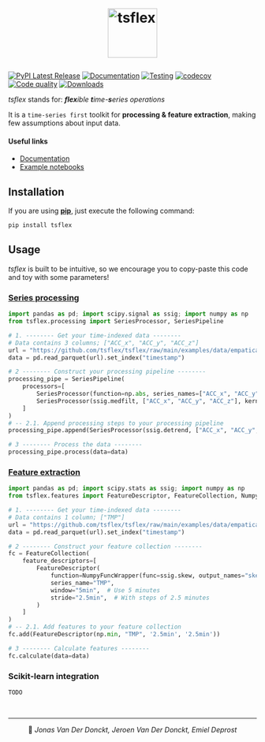 # <p align="center"> <a href="https://tsflex.github.io/tsflex"><img alt="tsflex" src="https://raw.githubusercontent.com/tsflex/tsflex/main/docs/_static/logo.png" height="100"></a></p>

[![PyPI Latest Release](https://img.shields.io/pypi/v/tsflex.svg)](https://pypi.org/project/tsflex/)
[![Documentation](https://github.com/tsflex/tsflex/actions/workflows/deploy-docs.yml/badge.svg)](https://github.com/tsflex/tsflex/actions/workflows/deploy-docs.yml)
[![Testing](https://github.com/tsflex/tsflex/actions/workflows/test.yml/badge.svg)](https://github.com/tsflex/tsflex/actions/workflows/test.yml)
[![codecov](https://codecov.io/gh/tsflex/tsflex/branch/main/graph/badge.svg)](https://codecov.io/gh/tsflex/tsflex)
[![Code quality](https://img.shields.io/lgtm/grade/python/g/tsflex/tsflex.svg?logo=lgtm&logoWidth=18)](https://lgtm.com/projects/g/tsflex/tsflex/context:python)
[![Downloads](https://pepy.tech/badge/tsflex)](https://pepy.tech/project/tsflex)

*tsflex* stands for: _**flex**ible **t**ime-**s**eries operations_<br>

It is a `time-series first` toolkit for **processing & feature extraction**, making few assumptions about input data. 

#### Useful links

- [Documentation](https://tsflex.github.io/tsflex/)
- [Example notebooks](https://github.com/tsflex/tsflex/tree/main/examples)

## Installation

If you are using [**pip**](https://pypi.org/project/tsflex/), just execute the following command:

```sh
pip install tsflex
```

## Usage

_tsflex_ is built to be intuitive, so we encourage you to copy-paste this code and toy with some parameters!


### <a href="https://tsflex.github.io/tsflex/processing/#getting-started">Series processing</a>

```python
import pandas as pd; import scipy.signal as ssig; import numpy as np
from tsflex.processing import SeriesProcessor, SeriesPipeline

# 1. -------- Get your time-indexed data --------
# Data contains 3 columns; ["ACC_x", "ACC_y", "ACC_z"]
url = "https://github.com/tsflex/tsflex/raw/main/examples/data/empatica/acc.parquet"
data = pd.read_parquet(url).set_index("timestamp")

# 2 -------- Construct your processing pipeline --------
processing_pipe = SeriesPipeline(
    processors=[
        SeriesProcessor(function=np.abs, series_names=["ACC_x", "ACC_y", "ACC_z"]),
        SeriesProcessor(ssig.medfilt, ["ACC_x", "ACC_y", "ACC_z"], kernel_size=5)  # (with kwargs!)
    ]
)
# -- 2.1. Append processing steps to your processing pipeline
processing_pipe.append(SeriesProcessor(ssig.detrend, ["ACC_x", "ACC_y", "ACC_z"]))

# 3 -------- Process the data --------
processing_pipe.process(data=data)
```

### <a href="https://tsflex.github.io/tsflex/features/#getting-started">Feature extraction</a>

```python
import pandas as pd; import scipy.stats as ssig; import numpy as np
from tsflex.features import FeatureDescriptor, FeatureCollection, NumpyFuncWrapper

# 1. -------- Get your time-indexed data --------
# Data contains 1 column; ["TMP"]
url = "https://github.com/tsflex/tsflex/raw/main/examples/data/empatica/tmp.parquet"
data = pd.read_parquet(url).set_index("timestamp")

# 2 -------- Construct your feature collection --------
fc = FeatureCollection(
    feature_descriptors=[
        FeatureDescriptor(
            function=NumpyFuncWrapper(func=ssig.skew, output_names="skew"),
            series_name="TMP", 
            window="5min",  # Use 5 minutes 
            stride="2.5min",  # With steps of 2.5 minutes
        )
    ]
)
# -- 2.1. Add features to your feature collection
fc.add(FeatureDescriptor(np.min, "TMP", '2.5min', '2.5min'))

# 3 -------- Calculate features --------
fc.calculate(data=data)
```

### Scikit-learn integration

`TODO`

<br>

---

<p align="center">
👤 <i>Jonas Van Der Donckt, Jeroen Van Der Donckt, Emiel Deprost</i>
</p>


